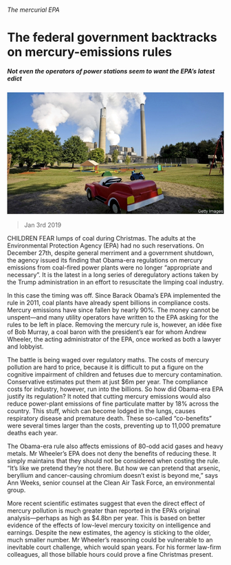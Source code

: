 ###### The mercurial EPA

# The federal government backtracks on mercury-emissions rules 

##### Not even the operators of power stations seem to want the EPA’s latest edict 

![image](images/20190105_USP004_0.jpg) 

> Jan 3rd 2019 

 

CHILDREN FEAR lumps of coal during Christmas. The adults at the Environmental Protection Agency (EPA) had no such reservations. On December 27th, despite general merriment and a government shutdown, the agency issued its finding that Obama-era regulations on mercury emissions from coal-fired power plants were no longer “appropriate and necessary”. It is the latest in a long series of deregulatory actions taken by the Trump administration in an effort to resuscitate the limping coal industry. 

In this case the timing was off. Since Barack Obama’s EPA implemented the rule in 2011, coal plants have already spent billions in compliance costs. Mercury emissions have since fallen by nearly 90%. The money cannot be unspent—and many utility operators have written to the EPA asking for the rules to be left in place. Removing the mercury rule is, however, an idée fixe of Bob Murray, a coal baron with the president’s ear for whom Andrew Wheeler, the acting administrator of the EPA, once worked as both a lawyer and lobbyist. 

The battle is being waged over regulatory maths. The costs of mercury pollution are hard to price, because it is difficult to put a figure on the cognitive impairment of children and fetuses due to mercury contamination. Conservative estimates put them at just $6m per year. The compliance costs for industry, however, run into the billions. So how did Obama-era EPA justify its regulation? It noted that cutting mercury emissions would also reduce power-plant emissions of fine particulate matter by 18% across the country. This stuff, which can become lodged in the lungs, causes respiratory disease and premature death. These so-called “co-benefits” were several times larger than the costs, preventing up to 11,000 premature deaths each year. 

The Obama-era rule also affects emissions of 80-odd acid gases and heavy metals. Mr Wheeler’s EPA does not deny the benefits of reducing these. It simply maintains that they should not be considered when costing the rule. “It’s like we pretend they’re not there. But how we can pretend that arsenic, beryllium and cancer-causing chromium doesn’t exist is beyond me,” says Ann Weeks, senior counsel at the Clean Air Task Force, an environmental group. 

More recent scientific estimates suggest that even the direct effect of mercury pollution is much greater than reported in the EPA’s original analysis—perhaps as high as $4.8bn per year. This is based on better evidence of the effects of low-level mercury toxicity on intelligence and earnings. Despite the new estimates, the agency is sticking to the older, much smaller number. Mr Wheeler’s reasoning could be vulnerable to an inevitable court challenge, which would span years. For his former law-firm colleagues, all those billable hours could prove a fine Christmas present. 

